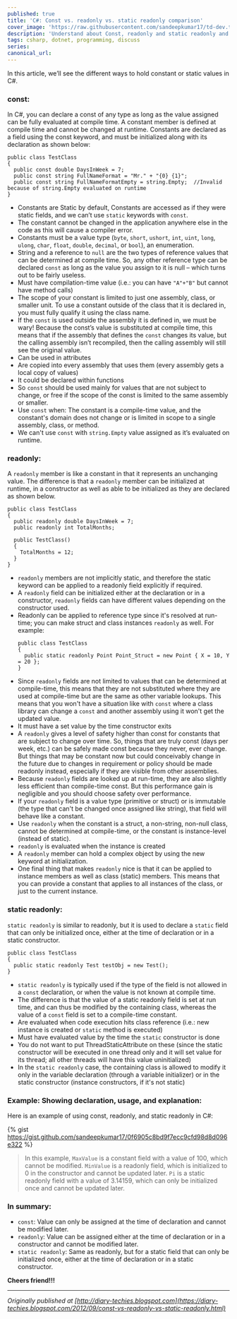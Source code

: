 ```yaml
---
published: true
title: 'C#: Const vs. readonly vs. static readonly comparison'
cover_image: 'https://raw.githubusercontent.com/sandeepkumar17/td-dev.to/di-collection-posts/assets/blog-cover/c-sharp.png'
description: 'Understand about Const, readonly and static readonly and review the differences'
tags: csharp, dotnet, programming, discuss
series:
canonical_url:
---
```


In this article, we’ll see the different ways to hold constant or static values in C#.

### const:
In C#, you can declare a const of any type as long as the value assigned can be fully evaluated at compile time. A constant member is defined at compile time and cannot be changed at runtime. Constants are declared as a field using the const keyword, and must be initialized along with its declaration as shown below:
  ```
  public class TestClass
  {
    public const double DaysInWeek = 7;
    public const string FullNameFormat = "Mr." + "{0} {1}";
    public const string FullNameFormatEmpty = string.Empty;  //Invalid because of string.Empty evaluated on runtime
  }
  ```
  
- Constants are Static by default, Constants are accessed as if they were static fields, and we can’t use `static` keywords with `const`.
- The constant cannot be changed in the application anywhere else in the code as this will cause a compiler error.
- Constants must be a value type (`byte`, `short`, `ushort`, `int`, `uint`, `long`, `ulong`, `char`, `float`, `double`, `decimal`, or `bool`), an enumeration.
- String and a reference to `null` are the two types of reference values that can be determined at compile time. So, any other reference type can be declared `const` as long as the value you assign to it is null – which turns out to be fairly useless.
- Must have compilation-time value (i.e.: you can have `"A"+"B"` but cannot have method calls)
- The scope of your constant is limited to just one assembly, class, or smaller unit. To use a constant outside of the class that it is declared in, you must fully qualify it using the class name.
- If the `const` is used outside the assembly it is defined in, we must be wary! Because the const’s value is substituted at compile time, this means that if the assembly that defines the `const` changes its value, but the calling assembly isn’t recompiled, then the calling assembly will still see the original value.
- Can be used in attributes
- Are copied into every assembly that uses them (every assembly gets a local copy of values)
- It could be declared within functions
- So `const` should be used mainly for values that are not subject to change, or free if the scope of the const is limited to the same assembly or smaller.
- Use `const` when: The constant is a compile-time value, and the constant's domain does not change or is limited in scope to a single assembly, class, or method.
- We can't use `const` with `string.Empty` value assigned as it’s evaluated on runtime.


### readonly:
A `readonly` member is like a constant in that it represents an unchanging value. The difference is that a `readonly` member can be initialized at runtime, in a constructor as well as able to be initialized as they are declared as shown below.
  ```
  public class TestClass
  {
    public readonly double DaysInWeek = 7;
    public readonly int TotalMonths;

    public TestClass()
    {
      TotalMonths = 12;
    }
  }
  ```
- `readonly` members are not implicitly static, and therefore the static keyword can be applied to a readonly field explicitly if required.
- A `readonly` field can be initialized either at the declaration or in a constructor, `readonly` fields can have different values depending on the constructor used.
- Readonly can be applied to reference type since it's resolved at run-time; you can make struct and class instances `readonly` as well. For example:  
  ```
  public class TestClass
  {
    public static readonly Point Point_Struct = new Point { X = 10, Y = 20 };
  }
  ```
- Since `readonly` fields are not limited to values that can be determined at compile-time, this means that they are not substituted where they are used at compile-time but are the same as other variable lookups. This means that you won't have a situation like with `const` where a class library can change a `const` and another assembly using it won't get the updated value.
- It must have a set value by the time constructor exits
- A `readonly` gives a level of safety higher than const for constants that are subject to change over time. So, things that are truly const (days per week, etc.) can be safely made const because they never, ever change. But things that may be constant now but could conceivably change in the future due to changes in requirement or policy should be made readonly instead, especially if they are visible from other assemblies.
- Because `readonly` fields are looked up at run-time, they are also slightly less efficient than compile-time const. But this performance gain is negligible and you should choose safety over performance.
- If your `readonly` field is a value type (primitive or struct) or is immutable (the type that can't be changed once assigned like string), that field will behave like a constant.
- Use `readonly` when the constant is a struct, a non-string, non-null class, cannot be determined at compile-time, or the constant is instance-level (instead of static).
- `readonly` is evaluated when the instance is created
- A `readonly` member can hold a complex object by using the new keyword at initialization.
- One final thing that makes `readonly` nice is that it can be applied to instance members as well as class (static) members. This means that you can provide a constant that applies to all instances of the class, or just to the current instance.

### static readonly:
`static readonly` is similar to readonly, but it is used to declare a `static` field that can only be initialized once, either at the time of declaration or in a static constructor.
  ```
  public class TestClass
  {
    public static readonly Test testObj = new Test();
  }
  ```
- `static readonly` is typically used if the type of the field is not allowed in a `const` declaration, or when the value is not known at compile time.
- The difference is that the value of a static readonly field is set at run time, and can thus be modified by the containing class, whereas the value of a `const` field is set to a compile-time constant.
- Are evaluated when code execution hits class reference (i.e.: new instance is created or `static` method is executed)
- Must have evaluated value by the time the `static` constructor is done
- You do not want to put ThreadStaticAttribute on these (since the static constructor will be executed in one thread only and it will set value for its thread; all other threads will have this value uninitialized)
- In the `static readonly` case, the containing class is allowed to modify it only in the variable declaration (through a variable initializer) or in the static constructor (instance constructors, if it's not static)

### Example: Showing declaration, usage, and explanation:
Here is an example of using const, readonly, and static readonly in C#:

{% gist https://gist.github.com/sandeepkumar17/0f6905c8bd9f7ecc9cfd98d8d096e322 %}

> In this example, `MaxValue` is a constant field with a value of 100, which cannot be modified. `MinValue` is a readonly field, which is initialized to 0 in the constructor and cannot be updated later.
> `Pi` is a static readonly field with a value of 3.14159, which can only be initialized once and cannot be updated later.

### In summary:

- `const`: Value can only be assigned at the time of declaration and cannot be modified later.
- `readonly`: Value can be assigned either at the time of declaration or in a constructor and cannot be modified later.
- `static readonly`: Same as readonly, but for a static field that can only be initialized once, either at the time of declaration or in a static constructor.

**Cheers friend!!!**

---
_Originally published at [http://diary-techies.blogspot.com](https://diary-techies.blogspot.com/2012/09/const-vs-readonly-vs-static-readonly.html)_
